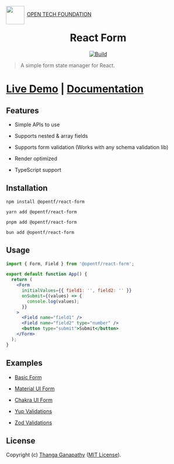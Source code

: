<img align="left" src="https://open-tech-foundation.pages.dev/img/Logo.svg" width="50" height="50">

&nbsp;[OPEN TECH FOUNDATION](https://open-tech-foundation.pages.dev/)

<div align="center">

# React Form

[![Build](https://github.com/open-tech-foundation/react-form/actions/workflows/build.yml/badge.svg)](https://github.com/open-tech-foundation/react-form/actions/workflows/build.yml)

</div>

> A simple form state manager for React.

# [Live Demo](https://react-form.pages.dev/#demo) | [Documentation](https://react-form.pages.dev/)

## Features

- Simple APIs to use

- Supports nested & array fields

- Supports form validation (Works with any schema validation lib)

- Render optimized

- TypeScript support

## Installation

```shell
npm install @opentf/react-form
```

```shell
yarn add @opentf/react-form
```

```shell
pnpm add @opentf/react-form
```

```shell
bun add @opentf/react-form
```

## Usage

```jsx
import { Form, Field } from '@opentf/react-form';

export default function App() {
  return (
    <Form
      initialValues={{ field1: '', field2: '' }}
      onSubmit={(values) => {
        console.log(values);
      }}
    >
      <Field name="field1" />
      <Field name="field2" type="number" />
      <button type="submit">Submit</button>
    </Form>
  );
}
```

## Examples

- [Basic Form](https://react-form.pages.dev/Examples/basic-form)

- [Material UI Form](https://react-form.pages.dev/Examples/mui-form)

- [Chakra UI Form](https://react-form.pages.dev/Examples/chakra-ui-form)

- [Yup Validations](https://react-form.pages.dev/Examples/yup-validations)

- [Zod Validations](https://react-form.pages.dev/Examples/zod-validations)

## License

Copyright (c) [Thanga Ganapathy](https://github.com/Thanga-Ganapathy) ([MIT License](../../LICENSE)).
